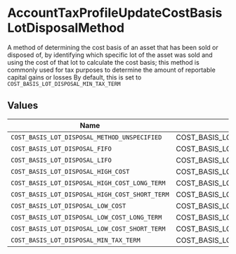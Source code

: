 # AccountTaxProfileUpdateCostBasisLotDisposalMethod

A method of determining the cost basis of an asset that has been sold or disposed of, by identifying which specific lot of the asset was sold and using the cost of that lot to calculate the cost basis; this method is commonly used for tax purposes to determine the amount of reportable capital gains or losses By default, this is set to `COST_BASIS_LOT_DISPOSAL_MIN_TAX_TERM`


## Values

| Name                                           | Value                                          |
| ---------------------------------------------- | ---------------------------------------------- |
| `COST_BASIS_LOT_DISPOSAL_METHOD_UNSPECIFIED`   | COST_BASIS_LOT_DISPOSAL_METHOD_UNSPECIFIED     |
| `COST_BASIS_LOT_DISPOSAL_FIFO`                 | COST_BASIS_LOT_DISPOSAL_FIFO                   |
| `COST_BASIS_LOT_DISPOSAL_LIFO`                 | COST_BASIS_LOT_DISPOSAL_LIFO                   |
| `COST_BASIS_LOT_DISPOSAL_HIGH_COST`            | COST_BASIS_LOT_DISPOSAL_HIGH_COST              |
| `COST_BASIS_LOT_DISPOSAL_HIGH_COST_LONG_TERM`  | COST_BASIS_LOT_DISPOSAL_HIGH_COST_LONG_TERM    |
| `COST_BASIS_LOT_DISPOSAL_HIGH_COST_SHORT_TERM` | COST_BASIS_LOT_DISPOSAL_HIGH_COST_SHORT_TERM   |
| `COST_BASIS_LOT_DISPOSAL_LOW_COST`             | COST_BASIS_LOT_DISPOSAL_LOW_COST               |
| `COST_BASIS_LOT_DISPOSAL_LOW_COST_LONG_TERM`   | COST_BASIS_LOT_DISPOSAL_LOW_COST_LONG_TERM     |
| `COST_BASIS_LOT_DISPOSAL_LOW_COST_SHORT_TERM`  | COST_BASIS_LOT_DISPOSAL_LOW_COST_SHORT_TERM    |
| `COST_BASIS_LOT_DISPOSAL_MIN_TAX_TERM`         | COST_BASIS_LOT_DISPOSAL_MIN_TAX_TERM           |